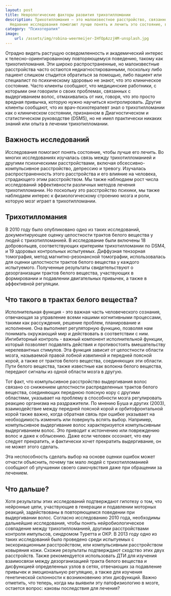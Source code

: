 ```yaml
---
layout: post
title: Неврологические факторы развития трихотилломании
description: Трихотилломания — это малоизвестное расстройство, связанное с аномалиями в структурах белого вещества мозга.
  Недавние исследования помогают лучше понять и лечить это состояние, выявляя его связь с другими психическими расстройствами.
category: "Психотерапия"
image:
    url: /assets/img/robina-weermeijer-IHfOpAzzjHM-unsplash.jpg
---
```


Отрадно видеть растущую осведомленность и академический интерес к телесно-ориентированному 
повторяющемуся поведению, такому как трихотилломания. Эти широко распространенные, но малоизвестные расстройства часто 
остаются недиагностированными, поскольку либо пациент слишком стыдится обратиться за помощью, либо пациент или специалист 
по психическому здоровью не знают, что это клиническое состояние. Часто клиенты сообщают, что медицинские работники, с которыми они 
говорили о своих проблемах, связанных с выдергиванием волос, отмахивались от них, говоря, что это просто вредная привычка, которую нужно научиться контролировать.
Другие клиенты сообщают, что их врач-психотерапевт знал о трихотилломании как о клиническом состоянии, признанном в Диагностическом и статистическом 
руководстве (DSM5), но не имел практически никаких знаний или опыта в лечении трихотилломании.

## Важность исследований

Исследования помогают понять состояние, чтобы лучше его лечить. Во многих исследованиях изучалась связь между трихотилломанией 
и другими психическими расстройствами, включая обсессивно-компульсивное расстройство, депрессию и тревогу. Изучалась 
распространенность этого расстройства и его влияние на человека, страдающего этим расстройством. Мы также наблюдаем рост 
числа исследований эффективности различных методов лечения трихотилломании. Но поскольку это расстройство психики, мы 
также наблюдаем интерес к физиологическому строению мозга и роли, которую мозг играет в трихотилломании.

## Трихотилломания

В 2010 году было опубликовано одно из таких исследований, документирующее оценку целостности трактов белого вещества у людей с 
трихотилломанией. В исследование были включены 18 добровольцев, соответствующих критериям трихотилломании по DSM4, и 19 здоровых 
контрольных испытуемых. Диффузная тензорная томография, метод магнитно-резонансной томографии, использовалась для оценки 
целостности трактов белого вещества у каждого испытуемого. Полученные результаты свидетельствуют о дезорганизации трактов
белого вещества, участвующих в формировании и подавлении двигательных привычек, а также в аффективной регуляции.

## Что такого в трактах белого вещества?

Исполнительная функция - это важная часть человеческого сознания, отвечающая за управление всеми нашими когнитивными 
процессами, такими как рассуждения, решение проблем, планирование и исполнение. Она выполняет регуляторную функцию, 
позволяя нам понимать окружающий мир и действовать в соответствии с ним. Ингибиторный контроль - важный компонент
исполнительной функции, который позволяет подавлять действия и противостоять вмешательству нерелевантных стимулов. 
Эта функция зависит от целостности области мозга, называемой правой лобной извилиной и передней поясной корой, а также 
от трактов белого вещества, соединяющих эти области. Пути белого вещества, также известные как волокна белого вещества, 
передают сигналы из одной области мозга в другую.

Тот факт, что компульсивное расстройство выдергивания волос связано со снижением целостности распределенных трактов белого 
вещества, соединяющих переднюю поясную кору с другими областями, указывает на проблему в способности мозга регулировать 
реакцию организма на раздражители. По мнению Буша и других (2003), взаимодействие между передней поясной корой и орбитофронтальной 
корой также важно, когда обратная связь при ошибке указывает на необходимость изменить или повернуть вспять выбор. Например,
компульсивное выдергивание волос характеризуется компульсивным выдергиванием волос. Это приводит к истончению или повреждению волос 
и даже к облысению. Даже если человек осознает, что ему следует прекратить, и фактически хочет прекратить выдергивание, он не может этого сделать.

Эта неспособность сделать выбор на основе оценки ошибок может отчасти объяснить, почему так мало людей с трихотилломанией сообщают 
об улучшении своего самочувствия даже при обращении за лечением.

## Что дальше?

Хотя результаты этих исследований подтверждают гипотезу о том, что нейронные цепи, участвующие в генерации и подавлении моторных реакций, 
задействованы в повторяющемся поведении при выдергивании волос. Согласно исследованию 2010 года, необходимы дальнейшие исследования, чтобы понять 
нейробиологическое совпадение между трихотилломанией, другими расстройствами контроля импульсов, синдромом Туретта и ОКР. В 2013 году одно из таких 
исследований было проведено среди испытуемых с экскориационным расстройством, или компульсивным расстройством ковыряния кожи. Схожие результаты 
подтверждают сходство этих двух расстройств. Также рекомендуется использовать ДТИ для изучения взаимосвязи между дезорганизацией тракта белого 
вещества и дисфункцией определенных узлов в сетях, отвечающих за подавление привычек и эмоциональную регуляцию, а также для изучения генетической 
склонности к возникновению этих дисфункций. Важно отметить, что теперь, когда мы выявили эту патофизиологию в мозге, 
остается вопрос: каковы последствия для лечения?



